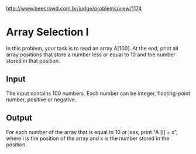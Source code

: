 http://www.beecrowd.com.br/judge/problems/view/1174

# Array Selection I

In this problem, your task is to read an array A[100]. At the end, print all
array positions that store a number less or equal to 10 and the number stored
in that position.

## Input

The input contains 100 numbers. Each number can be integer, floating-point
number, positive or negative.

## Output

For each number of the array that is equal to 10 or less, print "A [i] = x",
where i is the position of the array and x is the number stored in the
position.
